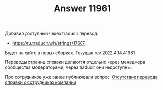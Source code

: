 ﻿---
title: "Answer 11961"
se.owner.user_id: 176217
se.owner.display_name: "αλεχολυτ"
se.owner.link: "https://ru.meta.stackoverflow.com/users/176217/%ce%b1%ce%bb%ce%b5%cf%87%ce%bf%ce%bb%cf%85%cf%84"
se.answer_id: 11961
se.question_id: 11925
se.post_type: answer
se.is_accepted: True
---
<p>Добавил доступный через traducir перевод:</p>
<ul>
<li><a href="https://ru.traducir.win/strings/17687" rel="nofollow noreferrer">https://ru.traducir.win/strings/17687</a></li>
</ul>
<p>Будет на сайте в новых сборках. Текущая rev 2022.4.14.41981</p>
<p>Переводы страниц справки делаются отдельно через менеджера сообщества модераторами, через traducir они недоступны.</p>
<p>Про сотрудников уже ранее публиковали вопрос: <a href="https://ru.meta.stackoverflow.com/q/11690/176217">Отсутствие перевода справки о сотрудниках компании</a></p>
